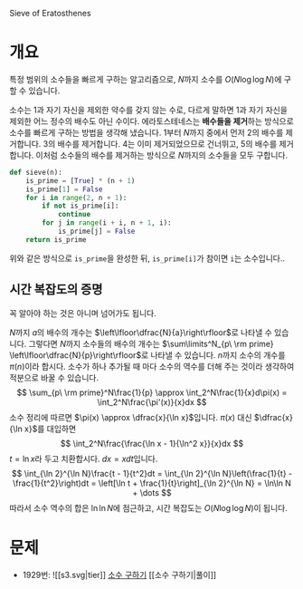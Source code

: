 Sieve of Eratosthenes
# 개요
특정 범위의 소수들을 빠르게 구하는 알고리즘으로, $N$까지 소수를 $O(N \log \log N)$에 구할 수 있습니다.

소수는 1과 자기 자신을 제외한 약수를 갖지 않는 수로, 다르게 말하면 1과 자기 자신을 제외한 어느 정수의 배수도 아닌 수이다.
에라토스테네스는 **배수들을 제거**하는 방식으로 소수를 빠르게 구하는 방법을 생각해 냈습니다.
1부터 $N$까지 중에서 먼저 $2$의 배수를 제거합니다. $3$의 배수를 제거합니다. $4$는 이미 제거되었으므로 건너뛰고, $5$의 배수를 제거합니다.
이처럼 소수들의 배수를 제거하는 방식으로 $N$까지의 소수들을 모두 구합니다.
```python
def sieve(n):
    is_prime = [True] * (n + 1)
    is_prime[1] = False
    for i in range(2, n + 1):
        if not is_prime[i]:
            continue
        for j in range(i + i, n + 1, i):
            is_prime[j] = False
    return is_prime
```
위와 같은 방식으로 `is_prime`을 완성한 뒤, `is_prime[i]`가 참이면 `i`는 소수입니다..
## 시간 복잡도의 증명
꼭 알아야 하는 것은 아니며 넘어가도 됩니다.

$N$까지 $a$의 배수의 개수는 $\left\lfloor\dfrac{N}{a}\right\rfloor$로 나타낼 수 있습니다.
그렇다면 $N$까지 소수들의 배수의 개수는 $\sum\limits^N_{p\ \rm prime} \left\lfloor\dfrac{N}{p}\right\rfloor$로 나타낼 수 있습니다.
$n$까지 소수의 개수를 $\pi(n)$이라 합시다. 소수가 하나 추가될 때 마다 소수의 역수를 더해 주는 것이라 생각하여 적분으로 바꿀 수 있습니다.
$$
\sum_{p\ \rm prime}^N\frac{1}{p} \approx \int_2^N\frac{1}{x}d\pi(x) = \int_2^N\frac{\pi'(x)}{x}dx
$$
소수 정리에 따르면 $\pi(x) \approx \dfrac{x}{\ln x}$입니다. $\pi(x)$ 대신 $\dfrac{x}{\ln x}$를 대입하면
$$
\int_2^N\frac{\frac{\ln x - 1}{\ln^2 x}}{x}dx
$$
$t = \ln x$라 두고 치환합시다. $dx = xdt$입니다.
$$
\int_{\ln 2}^{\ln N}\frac{t - 1}{t^2}dt = \int_{\ln 2}^{\ln N}\left(\frac{1}{t} - \frac{1}{t^2}\right)dt = \left[\ln t + \frac{1}{t}\right]_{\ln 2}^{\ln N} = \ln\ln N + \dots
$$
따라서 소수 역수의 합은 $\ln\ln N$에 점근하고, 시간 복잡도는 $O(N\log\log N)$이 됩니다.
# 문제
- 1929번: ![[s3.svg|tier]] [소수 구하기](https://www.acmicpc.net/problem/1929) [[소수 구하기|풀이]]